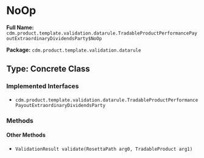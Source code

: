 # NoOp

**Full Name:** `cdm.product.template.validation.datarule.TradableProductPerformancePayoutExtraordinaryDividendsParty$NoOp`

**Package:** `cdm.product.template.validation.datarule`

## Type: Concrete Class

### Implemented Interfaces

- `cdm.product.template.validation.datarule.TradableProductPerformancePayoutExtraordinaryDividendsParty`

### Methods

#### Other Methods

- `ValidationResult validate(RosettaPath arg0, TradableProduct arg1)`

